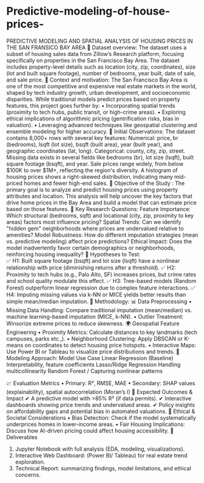# Predictive-modeling-of-house-prices-
PREDICTIVE MODELING AND SPATIAL ANALYSIS OF HOUSING PRICES IN THE SAN FRANSICO BAY AREA
	Dataset overview: The dataset uses a subset of housing sales data from Zillow’s Research platform, focusing specifically on properties in the San Francisco Bay Area. The dataset includes property-level details such as location (city, zip, coordinates), size (lot and built square footage), number of bedrooms, year built, date of sale, and sale price.
	Context and motivation: 
The San Francisco Bay Area is one of the most competitive and expensive real estate markets in the world, shaped by tech industry growth, urban development, and socioeconomic disparities. While traditional models predict prices based on property features, this project goes further by:
•	Incorporating spatial trends (proximity to tech hubs, public transit, or high-crime areas).
•	Exploring ethical implications of algorithmic pricing (gentrification risks, bias in valuation).
•	Leveraging advanced techniques like geospatial clustering and ensemble modeling for higher accuracy.
	Initial Observations: 
 	The dataset contains 8,000+ rows with several key features: Numerical: price, br (bedrooms), lsqft (lot size), bsqft (built area), year (built year), and geographic coordinates (lat, long). Categorical: county, city, zip, street. Missing data exists in several fields like bedrooms (br), lot size (lsqft), built square footage (bsqft), and year. Sale prices range widely, from below $100K to over $1M+, reflecting the region's diversity. A histogram of housing prices shows a right-skewed distribution, indicating many mid-priced homes and fewer high-end sales.
	Objective of the Study :
The primary goal is to analyze and predict housing prices using property attributes and location. This analysis will help uncover the key factors that drive home prices in the Bay Area and build a model that can estimate price based on those features.
	Key Research Questions:
Feature Importance: Which structural (bedrooms, sqft) and locational (city, zip, proximity to key areas) factors most influence pricing?
Spatial Trends: Can we identify "hidden gem" neighborhoods where prices are undervalued relative to amenities?
Model Robustness: How do different imputation strategies (mean vs. predictive modeling) affect price predictions?
Ethical Impact: Does the model inadvertently favor certain demographics or neighborhoods, reinforcing housing inequality?
	Hypotheses to Test:  
✅ H1: Built square footage (bsqft) and lot size (lsqft) have a nonlinear relationship with price (diminishing returns after a threshold).
✅ H2: Proximity to tech hubs (e.g., Palo Alto, SF) increases prices, but crime rates and school quality modulate this effect.
✅ H3: Tree-based models (Random Forest) outperform linear regression due to complex feature interactions.
✅ H4: Imputing missing values via k-NN or MICE yields better results than simple mean/median imputation.
	Methodology: 
📊 Data Preprocessing
•	Missing Data Handling: Compare traditional imputation (mean/median) vs. machine learning-based imputation (MICE, k-NN).
•	Outlier Treatment: Winsorize extreme prices to reduce skewness.
🌍 Geospatial Feature Engineering
•	Proximity Metrics: Calculate distances to key landmarks (tech campuses, parks etc.,).
•	Neighborhood Clustering: Apply DBSCAN or K-means on coordinates to detect housing price hotspots.
•	Interactive Maps: Use Power BI or Tableau to visualize price distributions and trends.
🤖 Modeling Approach:
Model	Use Case
Linear Regression (Baseline)	Interpretability, feature coefficients
Lasso/Ridge Regression	Handling multicollinearity
Random Forest / 	Capturing nonlinear patterns
	
📈 Evaluation Metrics
•	Primary: R², RMSE, MAE
•	Secondary: SHAP values (explainability), spatial autocorrelation (Moran’s I)
	Expected Outcomes & Impact
✔ A predictive model with >85% R² (if data permits).
✔ Interactive dashboards showing price trends and undervalued areas.
✔ Policy insights on affordability gaps and potential bias in automated valuations.
	Ethical & Societal Considerations
•	Bias Detection: Check if the model systematically underprices homes in lower-income areas.
•	Fair Housing Implications: Discuss how AI-driven pricing could affect housing accessibility.
	Deliverables
1.	Jupyter Notebook with full analysis (EDA, modeling, visualizations).
2.	Interactive Web Dashboard: (Power BI/ Tableau) for real estate trend exploration.
3.	Technical Report: summarizing findings, model limitations, and ethical concerns.
